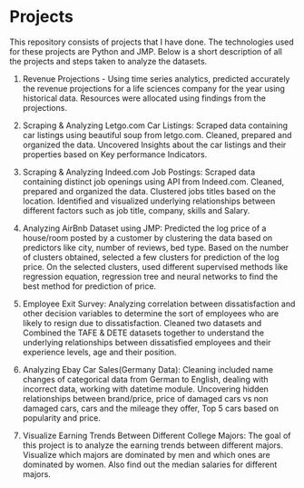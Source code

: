 # Projects

This repository consists of projects that I have done. The technologies used for these projects are Python and JMP. Below is a short description of all the projects and steps taken to analyze the datasets.

1. Revenue Projections - Using time series analytics, predicted accurately the revenue projections for a life sciences company for the year using historical data. Resources were allocated using findings from the projections.

2. Scraping & Analyzing Letgo.com Car Listings: Scraped data containing car listings using beautiful soup from letgo.com. Cleaned, prepared and organized the data. Uncovered Insights about the car listings and their properties based on Key performance Indicators. 

3. Scraping & Analyzing Indeed.com Job Postings: Scraped data containing distinct job openings using API from Indeed.com. Cleaned, prepared and organized the data. Clustered jobs titles based on the location. Identified and visualized underlying relationships between different factors such as job title, company,  skills and Salary.

4. Analyzing AirBnb Dataset using JMP: Predicted the log price of a house/room posted by a customer by clustering the data based on predictors like city, number of reviews, bed type. Based on the number of clusters obtained, selected a few clusters for prediction of the log price. On the selected clusters, used different supervised methods like regression equation, regression tree and neural networks to find the best method for prediction of price.

5. Employee Exit Survey: Analyzing correlation between dissatisfaction and other decision variables to determine the sort of employees who are likely to resign due to dissatisfaction. Cleaned two datasets and Combined the TAFE & DETE datasets together to understand the underlying relationships between dissatisfied employees and their experience levels, age and their position.

6. Analyzing Ebay Car Sales(Germany Data): Cleaning included name changes of categorical data from German to English, dealing with incorrect data, working with datetime module. Uncovering hidden relationships between brand/price, price of damaged cars vs non damaged cars, cars and the mileage they offer, Top 5 cars based on popularity and price.

7. Visualize Earning Trends Between Different College Majors: The goal of this project is to analyze the earning trends between different majors. Visualize which majors are dominated by men and which ones are dominated by women. Also find out the median salaries for different majors. 



